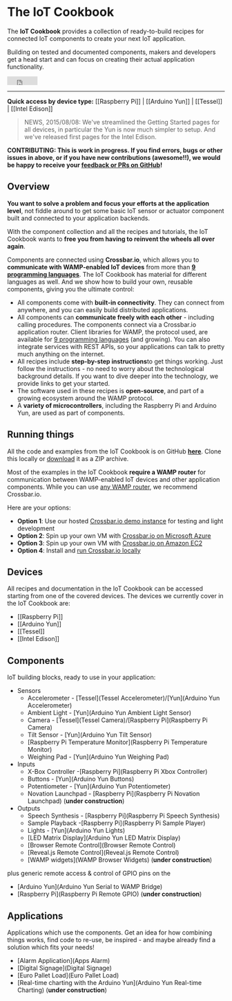 # The IoT Cookbook

The **IoT Cookbook** provides a collection of ready-to-build recipes for connected IoT components to create your next IoT application.

Building on tested and documented components, makers and developers get a head start and can focus on creating their actual application functionality.

<iframe allowtransparency="true" frameborder="0" scrolling="no" src="https://platform.twitter.com/widgets/tweet_button.html?url=http://crossbar.io/iotcookbook/&via=crossbario&count=none&hashtags=iot,wamp,crossbar&text=IoT Cookbook: ready-to-build, open-source recipes for connected IoT components" style="width:70px; height:20px;"></iframe>

---

**Quick access by device type:** [[Raspberry Pi]] | [[Arduino Yun]] | [[Tessel]] | [[Intel Edison]]

> NEWS, 2015/08/08: We've streamlined the Getting Started pages for all devices, in particular the Yun is now much simpler to setup. And we've released first pages for the Intel Edison.

**CONTRIBUTING: This is work in progress. If you find errors, bugs or other issues in above, or if you have new contributions (awesome!!), we would be happy to receive your [feedback or PRs on GitHub](https://github.com/crossbario/crossbarwww)!**

## Overview

**You want to solve a problem and focus your efforts at the application level**, not fiddle around to get some basic IoT sensor or actuator component built and connected to your application backends.

With the component collection and all the recipes and tutorials, the IoT Cookbook wants to **free you from having to reinvent the wheels all over again**.

Components are connected using **Crossbar.io**, which allows you to **communicate with WAMP-enabled IoT devices** from more than **[9 programming languages](http://wamp.ws/implementations/#libraries)**. The IoT Cookbook has material for different languages as well. And we show how to build your own, reusable components, giving you the ultimate control:

* All components come with **built-in connectivity**. They can connect from anywhere, and you can easily build distributed applications.
* All components can **communicate freely with each other** - including calling procedures. The components connect via a Crossbar.io application router. Client libraries for WAMP, the protocol used, are available for [9 programming languages](http://wamp.ws/implementations/#libraries) (and growing). You can also integrate services with REST APIs, so your applications can talk to pretty much anything on the internet.
* All recipes include **step-by-step instructions**to get things working. Just follow the instructions - no need to worry about the technological background details. If you want to dive deeper into the technology, we provide links to get your started.
* The software used in these recipes is **open-source**, and part of a growing ecosystem around the WAMP protocol.
* A **variety of microcontrollers**, including the Raspberry Pi and Arduino Yun, are used as part of components.

## Running things

All the code and examples from the IoT Cookbook is on GitHub **[here](https://github.com/crossbario/crossbarexamples/iotcookbook)**. Clone this locally or [download](https://github.com/crossbario/crossbarexamples/archive/master.zip) it as a ZIP archive.

Most of the examples in the IoT Cookbook **require a WAMP router** for communication between WAMP-enabled IoT devices and other application components. While you can use [any WAMP router](http://wamp.ws/implementations/#routers), we recommend Crossbar.io.

Here are your options:

* **Option 1**: Use our hosted [Crossbar.io demo instance](../docs/Demo-Instance) for testing and light development
* **Option 2**: Spin up your own VM with [Crossbar.io on Microsoft Azure](../docs/Setup-on-Microsoft-Azure)
* **Option 3**: Spin up your own VM with [Crossbar.io on Amazon EC2](../docs/Setup-on-Amazon-EC2)
* **Option 4**: Install and [run Crossbar.io locally](../docs/Local-Installation)

## Devices

All recipes and documentation in the IoT Cookbook can be accessed starting from one of the covered devices. The devices we currently cover in the IoT Cookbook are:

* [[Raspberry Pi]]
* [[Arduino Yun]]
* [[Tessel]]
* [[Intel Edison]]

## Components

IoT building blocks, ready to use in your application:

* Sensors
   * Accelerometer - [Tessel](Tessel Accelerometer)/[Yun](Arduino Yun Accelerometer)
   * Ambient Light - [Yun](Arduino Yun Ambient Light Sensor)
   * Camera - [Tessel](Tessel Camera)/[Raspberry Pi](Raspberry Pi Camera)
   * Tilt Sensor - [Yun](Arduino Yun Tilt Sensor)
   * [Raspberry Pi Temperature Monitor](Raspberry Pi Temperature Monitor)
   * Weighing Pad - [Yun](Arduino Yun Weighing Pad)
* Inputs
   * X-Box Controller -[Raspberry Pi](Raspberry Pi Xbox Controller)
   * Buttons - [Yun](Arduino Yun Buttons)
   * Potentiometer - [Yun](Arduino Yun Potentiometer)
   * Novation Launchpad - [Raspberry Pi](Raspberry Pi Novation Launchpad) (**under construction**)
* Outputs
   * Speech Synthesis - [Raspberry Pi](Raspberry Pi Speech Synthesis)
   * Sample Playback -[Raspberry Pi](Raspberry Pi Sample Player)
   * Lights - [Yun](Arduino Yun Lights)
   * [LED Matrix Display](Arduino Yun LED Matrix Display)
   + [Browser Remote Control](Browser Remote Control)
   + [Reveal.js Remote Control](Reveal.js Remote Control)
   + [WAMP widgets](WAMP Browser Widgets) (**under construction**)

plus generic remote access & control of GPIO pins on the

* [Arduino Yun](Arduino Yun Serial to WAMP Bridge)
* [Raspberry Pi](Raspberry Pi Remote GPIO) (**under construction**)

## Applications

Applications which use the components. Get an idea for how combining things works, find code to re-use, be inspired - and maybe already find a solution which fits your needs!

* [Alarm Application](Apps Alarm)
* [Digital Signage](Digital Signage)
* [Euro Pallet Load](Euro Pallet Load)
* [Real-time charting with the Arduino Yun](Arduino Yun Real-time Charting) (**under construction**)
